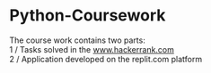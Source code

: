# Python-Coursework
The course work contains two parts:<br />
1 / Tasks solved in the www.hackerrank.com<br />
2 / Application developed on the replit.com platform 
